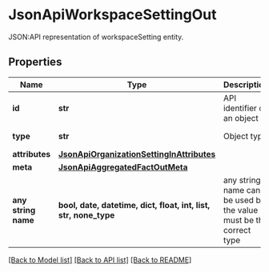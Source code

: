 # JsonApiWorkspaceSettingOut

JSON:API representation of workspaceSetting entity.

## Properties
Name | Type | Description | Notes
------------ | ------------- | ------------- | -------------
**id** | **str** | API identifier of an object | 
**type** | **str** | Object type | defaults to "workspaceSetting"
**attributes** | [**JsonApiOrganizationSettingInAttributes**](JsonApiOrganizationSettingInAttributes.md) |  | [optional] 
**meta** | [**JsonApiAggregatedFactOutMeta**](JsonApiAggregatedFactOutMeta.md) |  | [optional] 
**any string name** | **bool, date, datetime, dict, float, int, list, str, none_type** | any string name can be used but the value must be the correct type | [optional]

[[Back to Model list]](../README.md#documentation-for-models) [[Back to API list]](../README.md#documentation-for-api-endpoints) [[Back to README]](../README.md)


